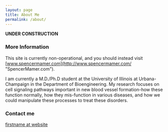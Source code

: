 ```yaml
---
layout: page
title: About Me
permalink: /about/
---
```


**UNDER CONSTRUCTION**

### More Information

This site is currently non-operational, and you should instead visit [www.spencermamer.com](http://www.spencermamer.com/ "SpencerMamer.com").

I am currently a M.D./Ph.D student at the University of Illinois at Urbana-Champaign in the Department of Bioengineering. My research focuses on cell signaling pathways important in new blood vessel formation-how these function normally, how they mis-function in various diseases, and how we could manipulate these processes to treat these disorders. 

### Contact me

[firstname at website](mailto:spencer@spencermamer.me])
